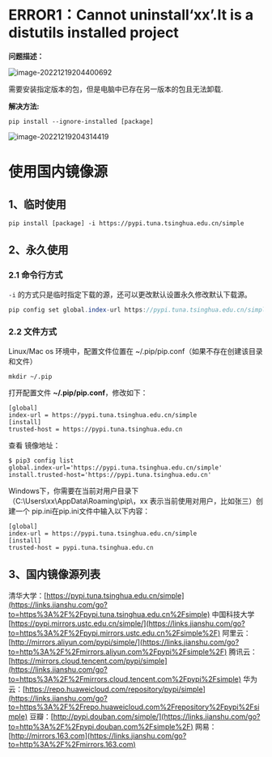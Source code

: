 # ERROR1：Cannot uninstall‘xx’.It is a distutils installed project

**问题描述：**

![image-20221219204400692](https://raw.githubusercontent.com/letMeEmoForAWhile/typoraImage/main/img/image-20221219204400692.png)

需要安装指定版本的包，但是电脑中已存在另一版本的包且无法卸载.



**解决方法:**



```
pip install --ignore-installed [package]
```

![image-20221219204314419](https://raw.githubusercontent.com/letMeEmoForAWhile/typoraImage/main/img/image-20221219204314419.png)

# 使用国内镜像源

## 1、临时使用

```
pip install [package] -i https://pypi.tuna.tsinghua.edu.cn/simple
```

## 2、永久使用

### 2.1 命令行方式

`-i` 的方式只是临时指定下载的源，还可以更改默认设置永久修改默认下载源。

```csharp
pip config set global.index-url https://pypi.tuna.tsinghua.edu.cn/simple
```

### 2.2 文件方式

Linux/Mac os 环境中，配置文件位置在 ~/.pip/pip.conf（如果不存在创建该目录和文件）

```
mkdir ~/.pip
```

打开配置文件 **~/.pip/pip.conf**，修改如下：

```
[global]
index-url = https://pypi.tuna.tsinghua.edu.cn/simple
[install]
trusted-host = https://pypi.tuna.tsinghua.edu.cn
```

查看 镜像地址：

```
$ pip3 config list   
global.index-url='https://pypi.tuna.tsinghua.edu.cn/simple'
install.trusted-host='https://pypi.tuna.tsinghua.edu.cn'
```

Windows下，你需要在当前对用户目录下（C:\Users\xx\AppData\Roaming\pip\，xx 表示当前使用对用户，比如张三）创建一个 pip.ini在pip.ini文件中输入以下内容：

```
[global]
index-url = https://pypi.tuna.tsinghua.edu.cn/simple
[install]
trusted-host = pypi.tuna.tsinghua.edu.cn
```

## 3、国内镜像源列表

清华大学：[https://pypi.tuna.tsinghua.edu.cn/simple](https://links.jianshu.com/go?to=https%3A%2F%2Fpypi.tuna.tsinghua.edu.cn%2Fsimple)
中国科技大学 [https://pypi.mirrors.ustc.edu.cn/simple/](https://links.jianshu.com/go?to=https%3A%2F%2Fpypi.mirrors.ustc.edu.cn%2Fsimple%2F)
阿里云：[http://mirrors.aliyun.com/pypi/simple/](https://links.jianshu.com/go?to=http%3A%2F%2Fmirrors.aliyun.com%2Fpypi%2Fsimple%2F)
腾讯云：[https://mirrors.cloud.tencent.com/pypi/simple](https://links.jianshu.com/go?to=https%3A%2F%2Fmirrors.cloud.tencent.com%2Fpypi%2Fsimple)
华为云：[https://repo.huaweicloud.com/repository/pypi/simple](https://links.jianshu.com/go?to=https%3A%2F%2Frepo.huaweicloud.com%2Frepository%2Fpypi%2Fsimple)
豆瓣：[http://pypi.douban.com/simple/](https://links.jianshu.com/go?to=http%3A%2F%2Fpypi.douban.com%2Fsimple%2F)
网易：[http://mirrors.163.com](https://links.jianshu.com/go?to=http%3A%2F%2Fmirrors.163.com)
